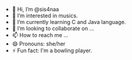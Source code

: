 - 👋 Hi, I’m @sis4naa
- 👀 I’m interested in musics.
- 🌱 I’m currently learning C and Java language.
- 💞️ I’m looking to collaborate on ...
- 📫 How to reach me ...
- 😄 Pronouns: she/her
- ⚡ Fun fact: I'm a bowling player.

<!---
sis4naa/sis4naa is a ✨ special ✨ repository because its `README.md` (this file) appears on your GitHub profile.
You can click the Preview link to take a look at your changes.
--->
